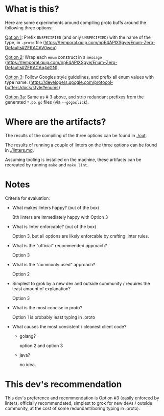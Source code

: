
# What is this?

Here are some experinments around compiling proto buffs around the following three options:

[Option 1](./option1.proto): Prefix `UNSPECIFIED` (and only `UNSPECIFIED`) with the name of the type, in `.proto` file (https://temporal.quip.com/npE4APlXSgye/Enum-Zero-Defaults#ZFKACAV0wcu)

[Option 2](./option2.proto): Wrap each `enum` construct in a `message` (https://temporal.quip.com/npE4APlXSgye/Enum-Zero-Defaults#ZFKACAq4dGN),

[Option 3](./option3.proto): Follow Googles style guidelines, and prefix all enum values with type name. (https://developers.google.com/protocol-buffers/docs/style#enums)

[Option 3a](./option3.proto): Same as # 3 above, and strip redundant prefixes from the generated `*.pb.go` files (via `--gogoslick`).


# Where are the artifacts?


The results of the compiling of the three options can be found in [./out](./out/).

The results of running a couple of linters on the three options can be found in [./linters.md](./linters.md).

Assuming tooling is installed on the machine, these artifacts can be recreated by running `make` and `make lint`.


# Notes

Criteria for evaluation: 
* What makes linters happy? (out of the box)

  Bth linters are immediately happy with Option 3

* What is linter enforcable? (out of the box)
  
  Option 3, but all options are likely enforcable by crafting linter rules.

* What is the "official" recommended approach?
  
  Option 3

* What is the "commonly used" approach?
  
  Option 2

* Simplest to grok by a new dev and outside community / requires the least amount of explanation? 
  
  Option 3 

* What is the most concise in proto?
  
  Option 1 is probably least typing in .proto

* What causes the most consistent / cleanest client code? 
    -   golang?

        option 2 and option 3

    -   java?

        no idea.


# This dev's recommendation

This dev's preference and recommendation is Option #3 (easily enforced by linters, officially recommendated, simplest to grok for new devs / outside community, at the cost of some redundant/boring typing in .proto).
